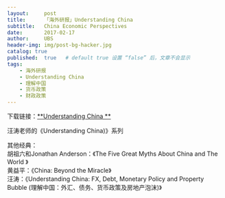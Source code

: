 ```yaml
---
layout:     post
title:      「海外研报」Understanding China 
subtitle:   China Economic Perspectives 
date:       2017-02-17
author:     UBS
header-img: img/post-bg-hacker.jpg
catalog: true 
published:  true   # default true 设置 “false” 后，文章不会显示
tags:
    - 海外研报
    - Understanding China 
    - 理解中国
    - 货币政策
    - 财政政策
---
```

下载链接：[**Understanding China **](https://neo.ubs.com/shared/d1nKNdSfvJOqB7Q/)

汪涛老师的《Understanding China)》系列

其他经典：  
胡祖六和Jonathan Anderson：《The Five Great Myths About China and The World 》  
黄益平：《China: Beyond the Miracle》  
汪涛：《Understanding China: FX, Debt, Monetary Policy and Property Bubble (理解中国：外汇、债务、货币政策及房地产泡沫)》  
